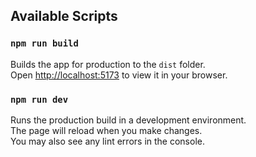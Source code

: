 ## Available Scripts

### `npm run build`

Builds the app for production to the `dist` folder.\
Open [http://localhost:5173]( http://localhost:5173) to view it in your browser.


### `npm run dev`

Runs the production build in a development environment.\
The page will reload when you make changes.\
You may also see any lint errors in the console.